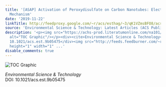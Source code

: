 ```yaml
---
title: '[ASAP] Activation of Peroxydisulfate on Carbon Nanotubes: Electron-Transfer
  Mechanism'
date: '2019-11-22'
linkTitle: http://feedproxy.google.com/~r/acs/esthag/~3/qK1VZmsBFO8/acs.est.9b05475
source: 'Environmental Science & Technology: Latest Articles (ACS Publications)'
description: '<p><img src="https://achs-prod.literatumonline.com/na101/home/literatum/publisher/achs/journals/content/esthag/0/esthag.ahead-of-print/acs.est.9b05475/20191122/images/medium/es9b05475_0003.gif"
  alt="TOC Graphic"/></p><div><cite>Environmental Science & Technology</cite></div><div>DOI:
  10.1021/acs.est.9b05475</div><img src="http://feeds.feedburner.com/~r/acs/esthag/~4/qK1VZmsBFO8"
  height="1" width="1" ...'
disable_comments: true
---
```

<p><img src="https://achs-prod.literatumonline.com/na101/home/literatum/publisher/achs/journals/content/esthag/0/esthag.ahead-of-print/acs.est.9b05475/20191122/images/medium/es9b05475_0003.gif" alt="TOC Graphic"/></p><div><cite>Environmental Science & Technology</cite></div><div>DOI: 10.1021/acs.est.9b05475</div><img src="http://feeds.feedburner.com/~r/acs/esthag/~4/qK1VZmsBFO8" height="1" width="1" ...